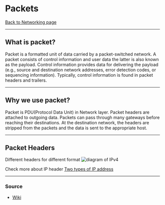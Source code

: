 # Packets
[Back to Networking page](./index.md)

---

## What is packet?
 Packet is a formatted unit of data carried by a packet-switched network. A packet consists of control information and user data the latter is also known as the payload. Control information provides data for delivering the payload (e.g., source and destination network addresses, error detection codes, or sequencing information). Typically, control information is found in packet headers and trailers.

---

## Why we use packet?
Packet is PDU(Protocol Data Unit) in Network layer.
Packet headers are attached to outgoing data. Packets can pass through many gateways before reaching their destinations.  At the destination network, the headers are stripped from the packets and the data is sent to the appropriate host.

---

## Packet Headers
Different headers for different format
![diagram of IPv4](https://erg.abdn.ac.uk/users/gorry/course/images/ip-header.gif)

Check more about IP header [Two types of IP address](IP.md#Two%20types%20of%20IP%20address)

---

### Source
- [Wiki](https://en.wikipedia.org/wiki/Network_packet)
